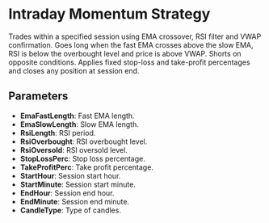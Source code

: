 # Intraday Momentum Strategy

Trades within a specified session using EMA crossover, RSI filter and VWAP confirmation. Goes long when the fast EMA crosses above the slow EMA, RSI is below the overbought level and price is above VWAP. Shorts on opposite conditions. Applies fixed stop-loss and take-profit percentages and closes any position at session end.

## Parameters

- **EmaFastLength**: Fast EMA length.
- **EmaSlowLength**: Slow EMA length.
- **RsiLength**: RSI period.
- **RsiOverbought**: RSI overbought level.
- **RsiOversold**: RSI oversold level.
- **StopLossPerc**: Stop loss percentage.
- **TakeProfitPerc**: Take profit percentage.
- **StartHour**: Session start hour.
- **StartMinute**: Session start minute.
- **EndHour**: Session end hour.
- **EndMinute**: Session end minute.
- **CandleType**: Type of candles.

